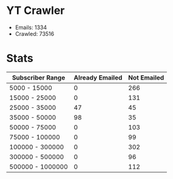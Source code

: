 # YT Crawler
- Emails: 1334
- Crawled: 73516

# Stats
| Subscriber Range  | Already Emailed | Not Emailed |
|-------|-------|-------|
| 5000 - 15000 | 0 | 266 |
| 15000 - 25000 | 0 | 131 |
| 25000 - 35000 | 47 | 45 |
| 35000 - 50000 | 98 | 35 |
| 50000 - 75000 | 0 | 103 |
| 75000 - 100000 | 0 | 99 |
| 100000 - 300000 | 0 | 302 |
| 300000 - 500000 | 0 | 96 |
| 500000 - 1000000 | 0 | 112 |
